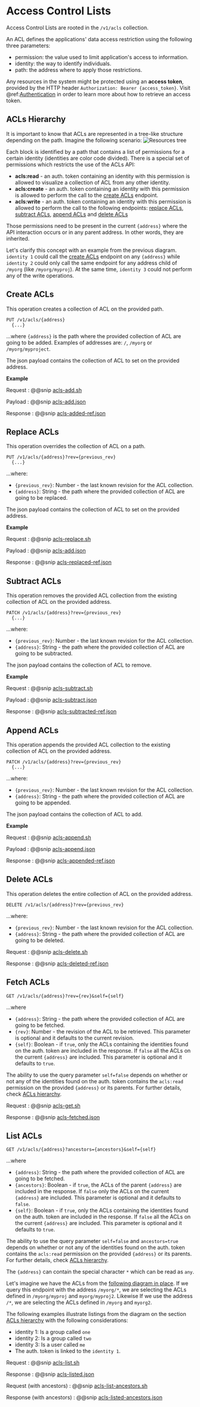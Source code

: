 # Access Control Lists

Access Control Lists are rooted in the `/v1/acls` collection.

An ACL defines the applications' data access restriction using the following three parameters:
         
- permission: the value used to limit application's access to information.
- identity: the way to identify individuals.
- path: the address where to apply those restrictions.

Any resources in the system might be protected using an **access token**, provided by the HTTP header `Authorization: Bearer {access_token}`. Visit @ref:[Authentication](./authentication.md) in order to learn more about how to retrieve an access token.

## ACLs Hierarchy
It is important to know that ACLs are represented in a tree-like structure depending on the path. Imagine the following scenario:
![Resources tree](../assets/permissions-tree.png "Permissions tree")

Each block is identified by a path that contains a list of permissions for a certain identity (identities are color code divided). There is a special set of permissions which restricts the use of the ACLs API:

- **acls:read** - an auth. token containing an identity with this permission is allowed to visualize a collection of ACL from any other identity.
- **acls:create** - an auth. token containing an identity with this permission is allowed to perform the call to the [create ACLs](#create-acls) endpoint.
- **acls:write** - an auth. token containing an identity with this permission is allowed to perform the call to the following endpoints: [replace ACLs](#replace-acls), [subtract ACLs](#subtract-acls), [append ACLs](#append-acls) and [delete ACLs](#delete-acls)

Those permissions need to be present in the current `{address}` where the API interaction occurs or in any parent address. In other words, they are inherited.

Let's clarify this concept with an example from the previous diagram. `identity 1` could call the [create ACLs](#create-acls) endpoint on any `{address}` while `identity 2` could only call the same endpoint for any address child of `/myorg` (like `/myorg/myproj`). At the same time, `identity 3` could not perform any of the write operations.

## Create ACLs

This operation creates a collection of ACL on the provided path.
```
PUT /v1/acls/{address}
  {...}
```
...where `{address}` is the path where the provided collection of ACL are going to be added. Examples of addresses are: `/`, `/myorg` or `/myorg/myproject`.

The json payload contains the collection of ACL to set on the provided address.

**Example**

Request
:   @@snip [acls-add.sh](../assets/acls-add.sh)

Payload
:   @@snip [acls-add.json](../assets/acls-add.json)

Response
:   @@snip [acls-added-ref.json](../assets/acls-added-ref.json)


## Replace ACLs

This operation overrides the collection of ACL on a path.
```
PUT /v1/acls/{address}?rev={previous_rev}
  {...}
```

...where:

- `{previous_rev}`: Number - the last known revision for the ACL collection.
- `{address}`: String - the path where the provided collection of ACL are going to be replaced.

The json payload contains the collection of ACL to set on the provided address.

**Example**

Request
:   @@snip [acls-replace.sh](../assets/acls-replace.sh)

Payload
:   @@snip [acls-add.json](../assets/acls-add.json)

Response
:   @@snip [acls-replaced-ref.json](../assets/acls-replaced-ref.json)


## Subtract ACLs

This operation removes the provided ACL collection from the existing collection of ACL on the provided address.

```
PATCH /v1/acls/{address}?rev={previous_rev}
  {...}
```
...where:

- `{previous_rev}`: Number - the last known revision for the ACL collection.
- `{address}`: String - the path where the provided collection of ACL are going to be subtracted.
 
The json payload contains the collection of ACL to remove.

**Example**

Request
:   @@snip [acls-subtract.sh](../assets/acls-subtract.sh)

Payload
:   @@snip [acls-subtract.json](../assets/acls-subtract.json)

Response
:   @@snip [acls-subtracted-ref.json](../assets/acls-subtracted-ref.json)

## Append ACLs

This operation appends the provided ACL collection to the existing collection of ACL on the provided address.

```
PATCH /v1/acls/{address}?rev={previous_rev}
  {...}
```
...where:

- `{previous_rev}`: Number - the last known revision for the ACL collection.
- `{address}`: String - the path where the provided collection of ACL are going to be appended.

The json payload contains the collection of ACL to add.

**Example**

Request
:   @@snip [acls-append.sh](../assets/acls-append.sh)

Payload
:   @@snip [acls-append.json](../assets/acls-append.json)

Response
:   @@snip [acls-appended-ref.json](../assets/acls-appended-ref.json)


## Delete ACLs

This operation deletes the entire collection of ACL on the provided address.

```
DELETE /v1/acls/{address}?rev={previous_rev}
```

...where:
 
- `{previous_rev}`: Number - the last known revision for the ACL collection.
- `{address}`: String - the path where the provided collection of ACL are going to be deleted.

Request
:   @@snip [acls-delete.sh](../assets/acls-delete.sh)

Response
:   @@snip [acls-deleted-ref.json](../assets/acls-deleted-ref.json)


## Fetch ACLs

```
GET /v1/acls/{address}?rev={rev}&self={self}
```

...where 

- `{address}`: String - the path where the provided collection of ACL are going to be fetched.
- `{rev}`: Number - the revision of the ACL to be retrieved. This parameter is optional and it defaults to the current revision.
- `{self}`: Boolean - if `true`, only the ACLs containing the identities found on the auth. token are included in the response. If `false` all the ACLs on the current `{address}` are included. This parameter is optional and it defaults to `true`.

The ability to use the query parameter `self=false` depends on whether or not any of the identities found on the auth. token contains the `acls:read` permission on the provided `{address}` or its parents. For further details, check [ACLs hierarchy](#acls-hierarchy).

Request
:   @@snip [acls-get.sh](../assets/acls-get.sh)

Response
:   @@snip [acls-fetched.json](../assets/acls-fetched.json)


## List ACLs

```
GET /v1/acls/{address}?ancestors={ancestors}&self={self}
```

...where 

- `{address}`: String - the path where the provided collection of ACL are going to be fetched.
- `{ancestors}`: Boolean - if `true`, the ACLs of the parent `{address}` are included in the response. If `false` only the ACLs on the current `{address}` are included. This parameter is optional and it defaults to `false`.
- `{self}`: Boolean - if `true`, only the ACLs containing the identities found on the auth. token are included in the response. If `false` all the ACLs on the current `{address}` are included. This parameter is optional and it defaults to `true`.

The ability to use the query parameter `self=false` and `ancestors=true` depends on whether or not any of the identities found on the auth. token contains the `acls:read` permission on the provided `{address}` or its parents. For further details, check [ACLs hierarchy](#acls-hierarchy).

The `{address}` can contain the special character `*` which can be read as `any`. 

Let's imagine we have the ACLs from the [following diagram in place](#acls-hierarchy). If we query this endpoint with the address `/myorg/*`, we are selecting the ACLs defined in `/myorg/myproj` and `myorg/myproj2`. Likewise If we use the address `/*`, we are selecting the ACLs defined in `/myorg` and `myorg2`.

The following examples illustrate listings from the diagram on the section [ACLs hierarchy](#acls-hierarchy) with the following considerations:

- identity 1: Is a group called `one`
- identity 2: Is a group called `two`
- identity 3: Is a user called `me`
- The auth. token is linked to the `identity 1`.

Request
:   @@snip [acls-list.sh](../assets/acls-list.sh)

Response
:   @@snip [acls-listed.json](../assets/acls-listed.json)

Request (with ancestors)
:   @@snip [acls-list-ancestors.sh](../assets/acls-list-ancestors.sh)

Response (with ancestors)
:   @@snip [acls-listed-ancestors.json](../assets/acls-listed-ancestors.json)
